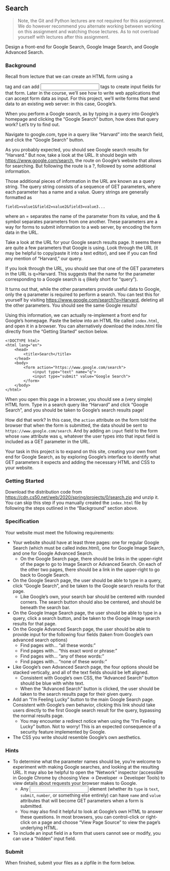 ## Search

> Note, the Git and Python lectures are not required for this assignment. We do however recommend you alternate working between working on this assignment and watching those lectures. As to not overload yourself with lectures after this assignment.

Design a front-end for Google Search, Google Image Search, and Google Advanced Search.

### Background

Recall from lecture that we can create an HTML form using a <form> tag and can add <input> tags to create input fields for that form. Later in the course, we’ll see how to write web applications that can accept form data as input. For this project, we’ll write forms that send data to an existing web server: in this case, Google’s.

When you perform a Google search, as by typing in a query into Google’s homepage and clicking the “Google Search” button, how does that query work? Let’s try to find out.

Navigate to google.com, type in a query like “Harvard” into the search field, and click the “Google Search” button.

As you probably expected, you should see Google search results for “Harvard.” But now, take a look at the URL. It should begin with https://www.google.com/search, the route on Google’s website that allows for searching. But following the route is a ?, followed by some additional information.

Those additional pieces of information in the URL are known as a query string. The query string consists of a sequence of GET parameters, where each parameter has a name and a value. Query strings are generally formatted as

    field1=value1&field2=value2&field3=value3...

where an = separates the name of the parameter from its value, and the & symbol separates parameters from one another. These parameters are a way for forms to submit information to a web server, by encoding the form data in the URL.

Take a look at the URL for your Google search results page. It seems there are quite a few parameters that Google is using. Look through the URL (it may be helpful to copy/paste it into a text editor), and see if you can find any mention of “Harvard,” our query.

If you look through the URL, you should see that one of the GET parameters in the URL is q=Harvard. This suggests that the name for the parameter corresponding to a Google search is `q` (likely short for “query”).

It turns out that, while the other parameters provide useful data to Google, only the q parameter is required to perform a search. You can test this for yourself by visiting https://www.google.com/search?q=Harvard, deleting all the other parameters. You should see the same Google results!

Using this information, we can actually re-implement a front end for Google’s homepage. Paste the below into an HTML file called `index.html`, and open it in a browser. You can alternatively download the index.html file directly from the “Getting Started” section below.

    <!DOCTYPE html>
    <html lang="en">
        <head>
            <title>Search</title>
        </head>
        <body>
            <form action="https://www.google.com/search">
                <input type="text" name="q">
                <input type="submit" value="Google Search">
            </form>
        </body>
    </html>

When you open this page in a browser, you should see a (very simple) HTML form. Type in a search query like “Harvard” and click “Google Search”, and you should be taken to Google’s search results page!

How did that work? In this case, the `action` attribute on the form told the browser that when the form is submitted, the data should be sent to `https://www.google.com/search`. And by adding an `input` field to the form whose `name` attribute was `q`, whatever the user types into that input field is included as a GET parameter in the URL.

Your task in this project is to expand on this site, creating your own front end for Google Search, as by exploring Google’s interface to identify what GET parameters it expects and adding the necessary HTML and CSS to your website.

### Getting Started

Download the distribution code from https://cdn.cs50.net/web/2020/spring/projects/0/search.zip and unzip it. You can skip this step if you manually created the `index.html` file by following the steps outlined in the “Background” section above.

### Specification

Your website must meet the following requirements:

- Your website should have at least three pages: one for regular Google Search (which must be called index.html), one for Google Image Search, and one for Google Advanced Search.
  - On the Google Search page, there should be links in the upper-right of the page to go to Image Search or Advanced Search. On each of the other two pages, there should be a link in the upper-right to go back to Google Search.
- On the Google Search page, the user should be able to type in a query, click “Google Search”, and be taken to the Google search results for that page.
  - Like Google’s own, your search bar should be centered with rounded corners. The search button should also be centered, and should be beneath the search bar.
- On the Google Image Search page, the user should be able to type in a query, click a search button, and be taken to the Google Image search results for that page.
- On the Google Advanced Search page, the user should be able to provide input for the following four fields (taken from Google’s own advanced search options)
  - Find pages with… “all these words:”
  - Find pages with… “this exact word or phrase:”
  - Find pages with… “any of these words:”
  - Find pages with… “none of these words:”
- Like Google’s own Advanced Search page, the four options should be stacked vertically, and all of the text fields should be left aligned.
  - Consistent with Google’s own CSS, the “Advanced Search” button should be blue with white text.
  - When the “Advanced Search” button is clicked, the user should be taken to the search results page for their given query.
- Add an “I’m Feeling Lucky” button to the main Google Search page. Consistent with Google’s own behavior, clicking this link should take users directly to the first Google search result for the query, bypassing the normal results page.
  - You may encounter a redirect notice when using the “I’m Feeling Lucky” button. Not to worry! This is an expected consequence of a security feature implemented by Google.
- The CSS you write should resemble Google’s own aesthetics.

### Hints

- To determine what the parameter names should be, you’re welcome to experiment with making Google searches, and looking at the resulting URL. It may also be helpful to open the “Network” inspector (accessible in Google Chrome by choosing View -> Developer -> Developer Tools) to view details about requests your browser makes to Google.
  - Any <input> element (whether its `type` is `text`, `submit`, `number`, or something else entirely) can have `name` and `value` attributes that will become GET parameters when a form is submitted.
  - You may also find it helpful to look at Google’s own HTML to answer these questions. In most browsers, you can control-click or right-click on a page and choose “View Page Source” to view the page’s underlying HTML.
- To include an input field in a form that users cannot see or modify, you can use a “hidden” input field.

### Submit

When finished, submit your files as a zipfile in the form below.
